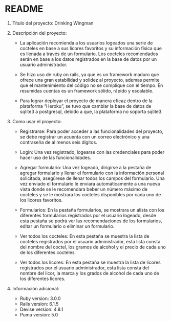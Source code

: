# README

1. Título del proyecto: Drinking Wingman

2. Descripción del proyecto:
    * La aplicación recomienda a los usuarios logeados una serie de cocteles en base a sus licores favoritos y su información física que es llenada a través de un formulario. Los cocteles recomendados serán en base a los datos registrados en la base de datos por un usuario administrador.

    * Se hizo uso de ruby on rails, ya que es un framework maduro que ofrece una gran estabilidad y solidez al proyecto, ademas permite que el mantenimiento del código no se complique con el tiempo. En resumidas cuentas es un framework sólido, rápido y escalable.

    * Para lograr deployar el proyecto de manera eficaz dentro de la plataforma “Heroku”, se tuvo que cambiar la base de datos de sqlite3 a postgresql, debido a que, la plataforma no soporta sqlite3.

3. Como usar el proyecto:
    * Registrarse: Para poder acceder a las funcionalidades del proyecto, se debe registrar un acuenta con un correo electrónico y una contraseña de al menos seis dígitos.

    * Login: Una vez registrado, logearse con las credenciales para poder hacer uso de las funcionalidades.

    * Agregar formulario: Una vez logeado, dirigirse a la pestaña de agregar formulario y llenar el formulario con la información personal solicitada, asegúrese de llenar todos los campos del formulario. Una vez enviado el formulario le enviara automáticamente a una nueva vista donde se le recomendara beber un número máximo de cocteles y se le mostrara los cocteles disponibles por cada uno de los licores favoritos. 

    * Formularios: En la pestaña formularios, se mostrara un alista con los diferentes formularios registrados por el usuario logeado, desde esta pestaña se podrá ver las recomendaciones de los formularios, editar un formulario o eliminar un formulario.

    * Ver todos los cocteles: En esta pestaña se muestra la lista de cocteles registrados por el usuario administrador, esta lista consta del nombre del coctel, los gramos de alcohol y el precio de cada uno de los diferentes cocteles.

    * Ver todos los licores: En esta pestaña se muestra la lista de licores registrados por el usuario administrador, esta lista consta del nombre del licor, la marca y  los grados de alcohol de cada uno de los diferentes licores.

4. Información adicional:

    * Ruby version: 3.0.0
    * Rails version: 6.1.5
    * Devise version: 4.8.1
    * Puma version: 5.0